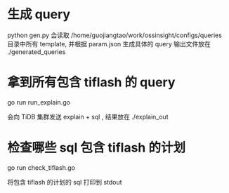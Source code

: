 # 生成 query
python gen.py
会读取 /home/guojiangtao/work/ossinsight/configs/queries 目录中所有 template, 并根据 param.json 生成具体的 query
输出文件放在 ./generated_queries

# 拿到所有包含 tiflash 的 query
go run run_explain.go

会向 TiDB 集群发送 explain + sql , 结果放在 ./explain_out

# 检查哪些 sql 包含 tiflash 的计划
go run check_tiflash.go

将包含 tiflash 的计划的 sql 打印到 stdout
